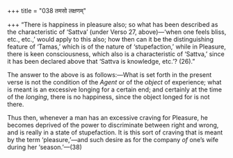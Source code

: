+++
title = "038 तमसो लक्षणम्"

+++
“There is happiness in pleasure also; so what has been described as the
characteristic of ‘Sattva’ (under Verso 27, above)—‘when one feels
bliss, etc., etc.,’ would apply to this also; how then can it be the
distinguishing feature of ‘Tamas,’ which is of the nature of
‘stupefaction,’ while in Pleasure, there is keen consciousness, which
also is a characteristic of ‘Sattva,’ since it has been declared above
that ‘Sattva is knowledge, etc.’? (26).”

The answer to the above is as follows:—What is set forth in the present
verse is not the condition of the *Agent* or of the *object* of
experience; what is meant is an excessive longing for a certain end; and
certainly at the time of the *longing*, there is no happiness, since the
object longed for is not there.

Thus then, whenever a man has an excessive craving for Pleasure, he
becomes deprived of the power to discriminate between right and wrong,
and is really in a state of stupefaction. It is this sort of craving
that is meant by the term ‘pleasure,’—and such desire as for the company
*of* one’s wife during her ‘season.’—(38)


